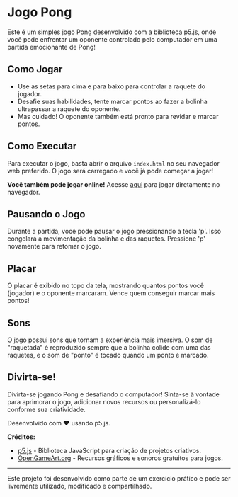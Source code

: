 # Jogo Pong

Este é um simples jogo Pong desenvolvido com a biblioteca p5.js, onde você pode enfrentar um oponente controlado pelo computador em uma partida emocionante de Pong!

## Como Jogar

- Use as setas para cima e para baixo para controlar a raquete do jogador.
- Desafie suas habilidades, tente marcar pontos ao fazer a bolinha ultrapassar a raquete do oponente.
- Mas cuidado! O oponente também está pronto para revidar e marcar pontos.

## Como Executar

Para executar o jogo, basta abrir o arquivo `index.html` no seu navegador web preferido. O jogo será carregado e você já pode começar a jogar!

**Você também pode jogar online!** Acesse [aqui](https://bestponggame.vercel.app) para jogar diretamente no navegador.

## Pausando o Jogo

Durante a partida, você pode pausar o jogo pressionando a tecla 'p'. Isso congelará a movimentação da bolinha e das raquetes. Pressione 'p' novamente para retomar o jogo.

## Placar

O placar é exibido no topo da tela, mostrando quantos pontos você (jogador) e o oponente marcaram. Vence quem conseguir marcar mais pontos!

## Sons

O jogo possui sons que tornam a experiência mais imersiva. O som de "raquetada" é reproduzido sempre que a bolinha colide com uma das raquetes, e o som de "ponto" é tocado quando um ponto é marcado.

## Divirta-se!

Divirta-se jogando Pong e desafiando o computador! Sinta-se à vontade para aprimorar o jogo, adicionar novos recursos ou personalizá-lo conforme sua criatividade.

Desenvolvido com ❤️ usando p5.js.

**Créditos:**
- [p5.js](https://p5js.org) - Biblioteca JavaScript para criação de projetos criativos.
- [OpenGameArt.org](https://opengameart.org) - Recursos gráficos e sonoros gratuitos para jogos.

---
Este projeto foi desenvolvido como parte de um exercício prático e pode ser livremente utilizado, modificado e compartilhado.
